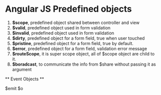 # Angular JS Predefined objects

1. **$scope**, predefined object shared between controller and view
1. **$valid**, predefined object used in form validation
1. **$invalid**, predefined object used in form validation
1. **$dirty**, predefined object for a form field, true when user touched 
1. **$pristine**, predefined object for a form field, true by default.
1. **$error**, predefined object for a form field, validation error message
1. **$routeScope**, it is super scope object, all of $scope object are child to it.
1. **$boradcast**, to communicate the info from $share without passing it as argument





** Event Objects **

$emit
$o
